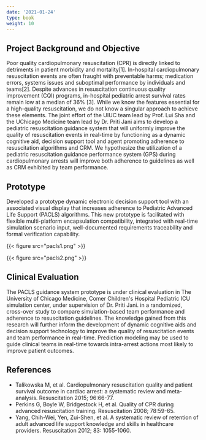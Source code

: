 ```yaml
---
date: '2021-01-24'
type: book
weight: 10
---
```


## Project Background and Objective

Poor quality cardiopulmonary resuscitation (CPR) is directly linked to detriments in patient morbidity and mortality[1]. In-hospital cardiopulmonary resuscitation events are often fraught with preventable harms; medication errors, systems issues and suboptimal performance by individuals and teams[2]. Despite advances in resuscitation continuous quality improvement (CQI) programs, in-hospital pediatric arrest survival rates remain low at a median of 36% [3]. While we know the features essential for a high-quality resuscitation, we do not know a singular approach to achieve these elements. 
The joint effort of the UIUC team lead by Prof. Lui Sha and the UChicago Medicine team lead by Dr. Priti Jani aims to develop a pediatric resuscitation guidance system that will uniformly improve the quality of resuscitation events in real-time by functioning as a dynamic cognitive aid, decision support tool and agent promoting adherence to resuscitation algorithms and CRM. We hypothesize the utilization of a pediatric resuscitation guidance performance system (GPS) during cardiopulmonary arrests will improve both adherence to guidelines as well as CRM exhibited by team performance. 


## Prototype

Developed a prototype dynamic electronic decision support tool with an associated visual display that increases adherence to Pediatric Advanced Life Support (PACLS) algorithms. This new prototype is facilitated with flexible multi-platform encapsulation compatibility, integrated with real-time simulation scenario input, well-documented requirements traceability and formal verification capability. 

{{< figure src="pacls1.png" >}}

{{< figure src="pacls2.png" >}}

## Clinical Evaluation

The PACLS guidance system prototype is under clinical evaluation in The University of Chicago Medicine, Comer Children's Hospital Pediatric ICU simulation center, under supervision of Dr. Priti Jani. in a randomized, cross-over study to compare simulation-based team performance and adherence to resuscitation guidelines. 
The knowledge gained from this research will further inform the development of dynamic cognitive aids and decision support technology to improve the quality of resuscitation events and team performance in real-time. Prediction modeling may be used to guide clinical teams in real-time towards intra-arrest actions most likely to improve patient outcomes. 


## References

- Talikowska M, et al. Cardiopulmonary resuscitation quality and patient survival outcome in cardiac arrest: a systematic review and meta-analysis. Resuscitation 2015; 96:66-77.
- Perkins G, Boyle W, Bridgestock H, et al. Quality of CPR during advanced resuscitation training. Resuscitation 2008; 78:59-65.
- Yang, Chih-Wei, Yen, Zui-Shen, et al. A systematic review of retention of adult advanced life support knowledge and skills in healthcare providers. Resuscitation 2012; 83: 1055-1060.
